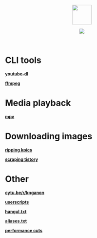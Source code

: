 <p align="center">
<img src="http://i.imgur.com/nOcOnyE.gif" height="64" width="64">
</p>
<p align="center">
<img src="http://i.imgur.com/fRjPY8E.gif">
</p>

<br>

# CLI tools

[**youtube-dl**](https://github.com/kpganon/Guides/blob/master/youtube-dl%20guide%20v3.0.txt)

[**ffmpeg**](https://github.com/kpganon/Guides/blob/master/ffmpeg%2Byoutube-dl%20guide%20v1.1.txt)

# Media playback

[**mpv**](https://github.com/kpganon/MPV)

# Downloading images

[**ripping kpics**](https://github.com/kpganon/Guides/blob/master/ripping%20kpics%20with%20downthemall%20v1.2.txt)

[**scraping tistory**](https://github.com/kpganon/Guides/blob/master/scraping%20tistory%20v1.2.txt)

# Other

[**cytu.be/r/kpganon**](https://github.com/kpganon/Guides/blob/master/cytube.txt)

[**userscripts**](https://github.com/kpganon/Guides/blob/master/userscripts.txt)

[**hangul.txt**](https://github.com/kpganon/Guides/blob/master/hangul.txt)

[**aliases.txt**](https://github.com/kpganon/Guides/blob/master/aliases.txt)

[**performance cuts**](https://github.com/kpganon/Guides/blob/master/show%20resources.txt)
